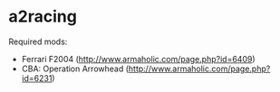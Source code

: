 # a2racing
Required mods: 
- Ferrari F2004 (http://www.armaholic.com/page.php?id=6409)
- CBA: Operation Arrowhead (http://www.armaholic.com/page.php?id=6231)